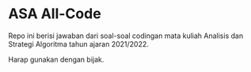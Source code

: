 # ASA All-Code

Repo ini berisi jawaban dari soal-soal codingan mata kuliah Analisis dan Strategi Algoritma tahun ajaran 2021/2022.

Harap gunakan dengan bijak.
